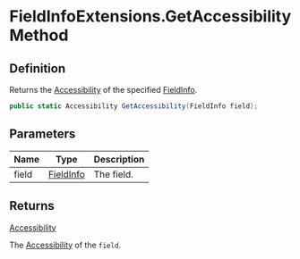 # FieldInfoExtensions.GetAccessibility Method
## Definition

Returns the [Accessibility](MrKWatkins.Reflection.Accessibility.md) of the specified [FieldInfo](https://learn.microsoft.com/en-gb/dotnet/api/System.Reflection.FieldInfo).

```c#
public static Accessibility GetAccessibility(FieldInfo field);
```

## Parameters

| Name | Type | Description |
| ---- | ---- | ----------- |
| field | [FieldInfo](https://learn.microsoft.com/en-gb/dotnet/api/System.Reflection.FieldInfo) | The field. |

## Returns

[Accessibility](MrKWatkins.Reflection.Accessibility.md)

The [Accessibility](MrKWatkins.Reflection.Accessibility.md) of the `field`.
